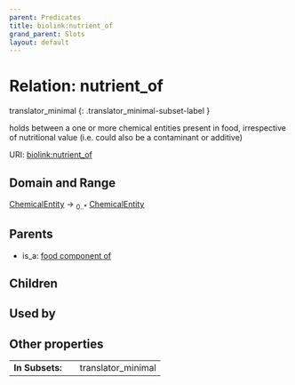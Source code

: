 ```yaml
---
parent: Predicates
title: biolink:nutrient_of
grand_parent: Slots
layout: default
---
```


# Relation: nutrient_of

translator_minimal
{: .translator_minimal-subset-label }


holds between a one or more chemical entities present in food, irrespective of nutritional value (i.e. could also be a contaminant or additive)

URI: [biolink:nutrient_of](https://w3id.org/biolink/vocab/nutrient_of)

## Domain and Range

[ChemicalEntity](ChemicalEntity.md) ->  <sub>0..*</sub> [ChemicalEntity](ChemicalEntity.md)

## Parents

 *  is_a: [food component of](food_component_of.md)

## Children


## Used by


## Other properties

|  |  |  |
| --- | --- | --- |
| **In Subsets:** | | translator_minimal |

